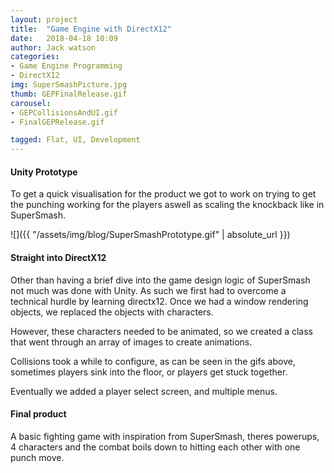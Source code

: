```yaml
---
layout: project
title:  "Game Engine with DirectX12"
date:   2018-04-18 10:09
author: Jack watson
categories:
- Game Engine Programming
- DirectX12
img: SuperSmashPicture.jpg
thumb: GEPFinalRelease.gif
carousel:
- GEPCollisionsAndUI.gif
- FinalGEPRelease.gif

tagged: Flat, UI, Development
---
```

#### Unity Prototype
To get a quick visualisation for the product we got to work on trying to get the punching working for the players aswell as scaling the 
knockback like in SuperSmash.

![]({{ "/assets/img/blog/SuperSmashPrototype.gif" | absolute_url }})


#### Straight into DirectX12

Other than having a brief dive into the game design logic of SuperSmash not much was done with Unity. As such we first had to overcome a
technical hurdle by learning directx12. Once we had a window rendering objects, we replaced the objects with characters.

However, these characters needed to be animated, so we created a class that went through an array of images to create animations.

Collisions took a while to configure, as can be seen in the gifs above, sometimes players sink into the floor, or players get stuck together.

Eventually we added a player select screen, and multiple menus. 

#### Final product
A basic fighting game with inspiration from SuperSmash, theres powerups, 4 characters and the combat boils down to hitting each other
with one punch move.

